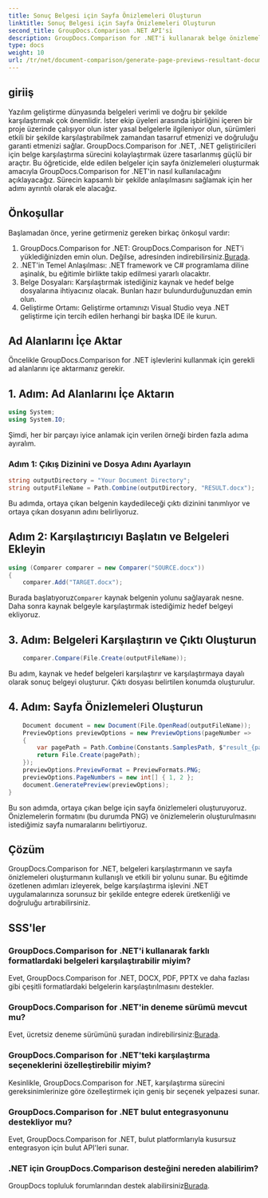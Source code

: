 ```yaml
---
title: Sonuç Belgesi için Sayfa Önizlemeleri Oluşturun
linktitle: Sonuç Belgesi için Sayfa Önizlemeleri Oluşturun
second_title: GroupDocs.Comparison .NET API'si
description: GroupDocs.Comparison for .NET'i kullanarak belge önizlemelerini nasıl oluşturacağınızı öğrenin. Belgeleri verimli ve doğru bir şekilde karşılaştırın.
type: docs
weight: 10
url: /tr/net/document-comparison/generate-page-previews-resultant-document/
---
```

## giriiş
Yazılım geliştirme dünyasında belgeleri verimli ve doğru bir şekilde karşılaştırmak çok önemlidir. İster ekip üyeleri arasında işbirliğini içeren bir proje üzerinde çalışıyor olun ister yasal belgelerle ilgileniyor olun, sürümleri etkili bir şekilde karşılaştırabilmek zamandan tasarruf etmenizi ve doğruluğu garanti etmenizi sağlar. GroupDocs.Comparison for .NET, .NET geliştiricileri için belge karşılaştırma sürecini kolaylaştırmak üzere tasarlanmış güçlü bir araçtır. Bu öğreticide, elde edilen belgeler için sayfa önizlemeleri oluşturmak amacıyla GroupDocs.Comparison for .NET'in nasıl kullanılacağını açıklayacağız. Sürecin kapsamlı bir şekilde anlaşılmasını sağlamak için her adımı ayrıntılı olarak ele alacağız.
## Önkoşullar
Başlamadan önce, yerine getirmeniz gereken birkaç önkoşul vardır:
1.  GroupDocs.Comparison for .NET: GroupDocs.Comparison for .NET'i yüklediğinizden emin olun. Değilse, adresinden indirebilirsiniz.[Burada](https://releases.groupdocs.com/comparison/net/).
2. .NET'in Temel Anlaşılması: .NET framework ve C# programlama diline aşinalık, bu eğitimle birlikte takip edilmesi yararlı olacaktır.
3. Belge Dosyaları: Karşılaştırmak istediğiniz kaynak ve hedef belge dosyalarına ihtiyacınız olacak. Bunları hazır bulundurduğunuzdan emin olun.
4. Geliştirme Ortamı: Geliştirme ortamınızı Visual Studio veya .NET geliştirme için tercih edilen herhangi bir başka IDE ile kurun.

## Ad Alanlarını İçe Aktar
Öncelikle GroupDocs.Comparison for .NET işlevlerini kullanmak için gerekli ad alanlarını içe aktarmanız gerekir.
## 1. Adım: Ad Alanlarını İçe Aktarın
```csharp
using System;
using System.IO;
```
Şimdi, her bir parçayı iyice anlamak için verilen örneği birden fazla adıma ayıralım.
### Adım 1: Çıkış Dizinini ve Dosya Adını Ayarlayın
```csharp
string outputDirectory = "Your Document Directory";
string outputFileName = Path.Combine(outputDirectory, "RESULT.docx");
```
Bu adımda, ortaya çıkan belgenin kaydedileceği çıktı dizinini tanımlıyor ve ortaya çıkan dosyanın adını belirliyoruz.
## Adım 2: Karşılaştırıcıyı Başlatın ve Belgeleri Ekleyin
```csharp
using (Comparer comparer = new Comparer("SOURCE.docx"))
{
    comparer.Add("TARGET.docx");
```
 Burada başlatıyoruz`Comparer` kaynak belgenin yolunu sağlayarak nesne. Daha sonra kaynak belgeyle karşılaştırmak istediğimiz hedef belgeyi ekliyoruz.
## 3. Adım: Belgeleri Karşılaştırın ve Çıktı Oluşturun
```csharp
    comparer.Compare(File.Create(outputFileName));
```
Bu adım, kaynak ve hedef belgeleri karşılaştırır ve karşılaştırmaya dayalı olarak sonuç belgeyi oluşturur. Çıktı dosyası belirtilen konumda oluşturulur.
## 4. Adım: Sayfa Önizlemeleri Oluşturun
```csharp
    Document document = new Document(File.OpenRead(outputFileName));
    PreviewOptions previewOptions = new PreviewOptions(pageNumber =>
    {
        var pagePath = Path.Combine(Constants.SamplesPath, $"result_{pageNumber}.png");
        return File.Create(pagePath);
    });
    previewOptions.PreviewFormat = PreviewFormats.PNG;
    previewOptions.PageNumbers = new int[] { 1, 2 };
    document.GeneratePreview(previewOptions);
}
```
Bu son adımda, ortaya çıkan belge için sayfa önizlemeleri oluşturuyoruz. Önizlemelerin formatını (bu durumda PNG) ve önizlemelerin oluşturulmasını istediğimiz sayfa numaralarını belirtiyoruz.

## Çözüm
GroupDocs.Comparison for .NET, belgeleri karşılaştırmanın ve sayfa önizlemeleri oluşturmanın kullanışlı ve etkili bir yolunu sunar. Bu eğitimde özetlenen adımları izleyerek, belge karşılaştırma işlevini .NET uygulamalarınıza sorunsuz bir şekilde entegre ederek üretkenliği ve doğruluğu artırabilirsiniz.
## SSS'ler
### GroupDocs.Comparison for .NET'i kullanarak farklı formatlardaki belgeleri karşılaştırabilir miyim?
Evet, GroupDocs.Comparison for .NET, DOCX, PDF, PPTX ve daha fazlası gibi çeşitli formatlardaki belgelerin karşılaştırılmasını destekler.
### GroupDocs.Comparison for .NET'in deneme sürümü mevcut mu?
 Evet, ücretsiz deneme sürümünü şuradan indirebilirsiniz:[Burada](https://releases.groupdocs.com/).
### GroupDocs.Comparison for .NET'teki karşılaştırma seçeneklerini özelleştirebilir miyim?
Kesinlikle, GroupDocs.Comparison for .NET, karşılaştırma sürecini gereksinimlerinize göre özelleştirmek için geniş bir seçenek yelpazesi sunar.
### GroupDocs.Comparison for .NET bulut entegrasyonunu destekliyor mu?
Evet, GroupDocs.Comparison for .NET, bulut platformlarıyla kusursuz entegrasyon için bulut API'leri sunar.
### .NET için GroupDocs.Comparison desteğini nereden alabilirim?
 GroupDocs topluluk forumlarından destek alabilirsiniz[Burada](https://forum.groupdocs.com/c/comparison/12).